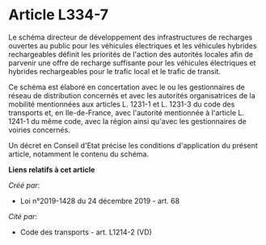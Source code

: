 # Article L334-7

Le schéma directeur de développement des infrastructures de recharges ouvertes au public pour les véhicules électriques et
les véhicules hybrides rechargeables définit les priorités de l'action des autorités locales afin de parvenir une offre de
recharge suffisante pour les véhicules électriques et hybrides rechargeables pour le trafic local et le trafic de transit.

Ce schéma est élaboré en concertation avec le ou les gestionnaires de réseau de distribution concernés et avec les autorités
organisatrices de la mobilité mentionnées aux articles L. 1231-1 et L. 1231-3 du code des transports et, en Ile-de-France,
avec l'autorité mentionnée à l'article L. 1241-1 du même code, avec la région ainsi qu'avec les gestionnaires de voiries
concernés.

Un décret en Conseil d'Etat précise les conditions d'application du présent article, notamment le contenu du schéma.

**Liens relatifs à cet article**

_Créé par_:

  - Loi n°2019-1428 du 24 décembre 2019 - art. 68

_Cité par_:

  - Code des transports - art. L1214-2 (VD)
